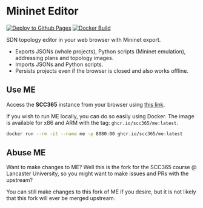 # Mininet Editor

[![Deploy to Github Pages](https://github.com/scc365/me/actions/workflows/deploy.yaml/badge.svg?branch=release)](https://github.com/scc365/me/actions/workflows/deploy.yaml) [![Docker Build](https://github.com/scc365/me/actions/workflows/docker.yaml/badge.svg?branch=release)](https://github.com/scc365/me/actions/workflows/docker.yaml)

SDN topology editor in your web browser with Mininet export.

- Exports JSONs (whole projects), Python scripts (Mininet emulation), addressing plans and topology images.
- Imports JSONs and Python scripts.
- Persists projects even if the browser is closed and also works offline.

## Use ME

Access the **SCC365** instance from your browser using [this link](https://scc365.github.io/me).

If you wish to run ME locally, you can do so easily using Docker. The image is available for x86 and ARM with the tag: `ghcr.io/scc365/me:latest`.

```bash
docker run --rm -it --name me -p 8080:80 ghcr.io/scc365/me:latest
```

## Abuse ME

Want to make changes to ME? Well this is the fork for the SCC365 course @ Lancaster University, so you might want to make issues and PRs with the upstream?

You can still make changes to this fork of ME if you desire, but it is not likely that this fork will ever be merged upstream.
